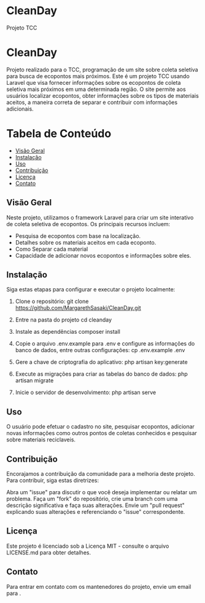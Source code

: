 # CleanDay
Projeto TCC

# CleanDay

Projeto realizado para o TCC, programação de um site sobre coleta seletiva para busca de ecopontos mais próximos.
Este é um projeto TCC usando Laravel que visa fornecer informações sobre os ecopontos de coleta seletiva mais próximos em uma determinada região. O site permite aos usuários localizar ecopontos, obter informações sobre os tipos de materiais aceitos, a maneira correta de separar e contribuir com informações adicionais.


# Tabela de Conteúdo

- [Visão Geral](#visão-geral)
- [Instalação](#instalação)
- [Uso](#uso)
- [Contribuição](#contribuição)
- [Licença](#Licença)
- [Contato](#Contato)

## Visão Geral

Neste projeto, utilizamos o framework Laravel para criar um site interativo de coleta seletiva de ecopontos. Os principais recursos incluem:

- Pesquisa de ecopontos com base na localização.
- Detalhes sobre os materiais aceitos em cada ecoponto.
- Como Separar cada material
- Capacidade de adicionar novos ecopontos e informações sobre eles.

## Instalação

Siga estas etapas para configurar e executar o projeto localmente:

1. Clone o repositório:
git clone https://github.com/MargarethSasaki/CleanDay.git

2. Entre na pasta do projeto
cd cleanday

3. Instale as dependências
composer install

4. Copie o arquivo .env.example para .env e configure as informações do banco de dados, entre outras configurações:
cp .env.example .env

5. Gere a chave de criptografia do aplicativo:
php artisan key:generate

6. Execute as migrações para criar as tabelas do banco de dados:
php artisan migrate

7. Inicie o servidor de desenvolvimento:
php artisan serve

## Uso

O usuário pode efetuar o cadastro no site, pesquisar ecopontos, adicionar novas informações como outros pontos de coletas conhecidos e pesquisar sobre materiais reciclaveis.

## Contribuição

Encorajamos a contribuição da comunidade para a melhoria deste projeto. Para contribuir, siga estas diretrizes:

Abra um "issue" para discutir o que você deseja implementar ou relatar um problema.
Faça um "fork" do repositório, crie uma branch com uma descrição significativa e faça suas alterações.
Envie um "pull request" explicando suas alterações e referenciando o "issue" correspondente.

## Licença
Este projeto é licenciado sob a Licença MIT - consulte o arquivo LICENSE.md para obter detalhes.

## Contato
Para entrar em contato com os mantenedores do projeto, envie um email para .

 
